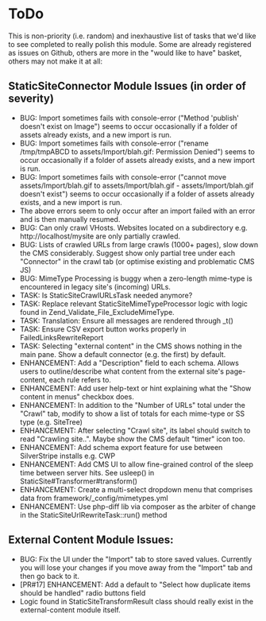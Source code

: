 # ToDo

This is non-priority (i.e. random) and inexhaustive list of tasks that we'd like to see completed to really polish this module.
Some are already registered as issues on Github, others are more in the "would like to have" basket, others may not make it at all:

## StaticSiteConnector Module Issues (in order of severity)

* BUG: Import sometimes fails with console-error ("Method 'publish' doesn't exist on Image") seems to occur occasionally if a folder of assets already exists, and a new import is run.
* BUG: Import sometimes fails with console-error ("rename /tmp/tmpABCD to assets/Import/blah.gif: Permission Denied") seems to occur occasionally if a folder of assets already exists, and a new import is run.
* BUG: Import sometimes fails with console-error ("cannot move assets/Import/blah.gif to assets/Import/blah.gif - assets/Import/blah.gif doesn't exist") seems to occur occasionally if a folder of assets already exists, and a new import is run.
 * The above errors seem to only occur after an import failed with an error and is then manually resumed.
* BUG: Can only crawl VHosts. Websites located on a subdirectory e.g. http://localhost/mysite are only partially crawled.
* BUG: Lists of crawled URLs from large crawls (1000+ pages), slow down the CMS considerably. Suggest show only partial tree under each "Connector" in the crawl tab (or optimise existing and problematic CMS JS)
* BUG: MimeType Processing is buggy when a zero-length mime-type is encountered in legacy site's (incoming) URLs.
* TASK: Is StaticSiteCrawlURLsTask needed anymore?
* TASK: Replace relevant StaticSiteMimeTypeProcessor logic with logic found in Zend_Validate_File_ExcludeMimeType.
* TASK: Translation: Ensure all messages are rendered through _t()
* TASK: Ensure CSV export button works properly in FailedLinksRewriteReport
* TASK: Selecting "external content" in the CMS shows nothing in the main pane. Show a default connector (e.g. the first) by default.
* ENHANCEMENT: Add a "Description" field to each schema. Allows users to outline/describe what content from the external site's page-content, each rule refers to.
* ENHANCEMENT: Add user help-text or hint explaining what the "Show content in menus" checkbox does.
* ENHANCEMENT: In addition to the "Number of URLs" total under the "Crawl" tab, modify to show a list of totals for each mime-type or SS type (e.g. SiteTree)
* ENHANCEMENT: After selecting "Crawl site", its label should switch to read "Crawling site..". Maybe show the CMS default "timer" icon too.
* ENHANCEMENT: Add schema export feature for use between SilverStripe installs e.g. CWP
* ENHANCEMENT: Add CMS UI to allow fine-grained control of the sleep time between server hits. See usleep() in StaticSite#Transformer#transform()
* ENHANCEMENT: Create a multi-select dropdown menu that comprises data from framework/_config/mimetypes.yml
* ENHANCEMENT: Use php-diff lib via composer as the arbiter of change in the StaticSiteUrlRewriteTask::run() method

## External Content Module Issues:

* BUG: Fix the UI under the "Import" tab to store saved values. Currently you will lose your changes if you move away from the "Import" tab and then go back to it.
* [PR#17] ENHANCEMENT: Add a default to "Select how duplicate items should be handled" radio buttons field
* Logic found in StaticSiteTransformResult class should really exist in the external-content module itself.
